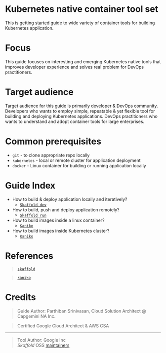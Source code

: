 # Kubernetes native container tool set
This is getting started guide to wide variety of container tools for building Kubernetes application.

# Focus
This guide focuses on interesting and emerging Kubernetes native tools that improves developer experience and solves real problem for DevOps practitioners.

# Target audience
Target audience for this guide is primarily developer & DevOps community. Developers who wants to employ simple, repeatable & yet flexible tool for building and deploying Kubernetes applications. DevOps practitioners who wants to understand and adopt container tools for large enterprises.

# Common prerequisites
* `git` - to clone appropriate repo locally
* `kubernetes` - local or remote cluster for application deployment
* `docker` - Linux container for building or running application locally

# Guide Index
* How to build & deploy application locally and iteratively?
  * [`Skaffold dev`](https://github.com/parthigeo/skafdev "skaffold local development")
* How to build, push and deploy application remotely?
  * [`Skaffold run`](https://github.com/parthigeo/skafdev "skaffold remote development")
* How to build images inside a linux container?
  * [`Kaniko`](https://github.com/GoogleContainerTools/kaniko "work in progress")
* How to build images inside Kubernetes cluster?
  * [`Kaniko`](https://github.com/GoogleContainerTools/kaniko "work in progress")


# References
> [`skaffold`](https://github.com/GoogleContainerTools/skaffold "skaffold github page")

> [`kaniko`](https://github.com/GoogleContainerTools/kaniko "kaniko github page")

# Credits
> Guide Author: Parthiban Srinivasan, Cloud Solution Architect @ Capgemini NA Inc.

> Certified Google Cloud Architect & AWS CSA

___
> Tool Author:
> Google Inc  
>*Skaffold* OSS [maintainers](https://github.com/GoogleContainerTools/skaffold/blob/master/MAINTAINERS)
